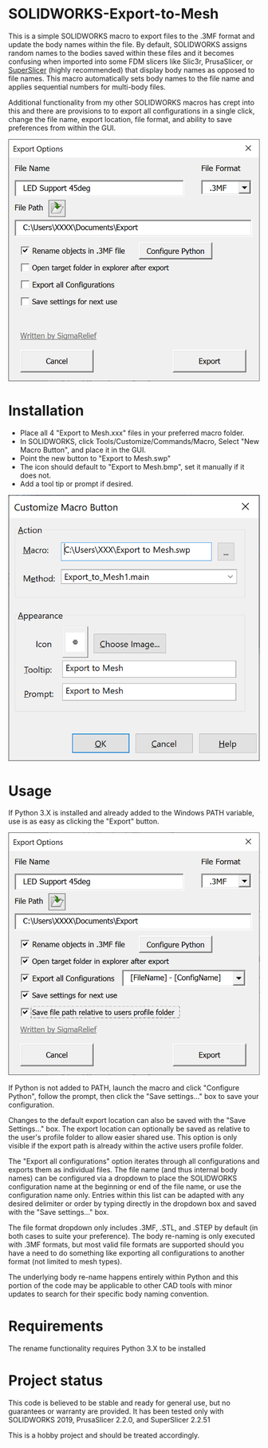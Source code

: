 # SOLIDWORKS-Export-to-Mesh

This is a simple SOLIDWORKS macro to export files to the .3MF format and update the body names within the file.  By default, SOLIDWORKS assigns random names to the bodies saved within these files and it becomes confusing when imported into some FDM slicers like Slic3r, PrusaSlicer, or [SuperSlicer](https://github.com/supermerill/SuperSlicer/releases) (highly recommended) that display body names as opposed to file names.  This macro automatically sets body names to the file name and applies sequential numbers for multi-body files.

Additional functionality from my other SOLIDWORKS macros has crept into this and there are provisions to to export all configurations in a single click, change the file name, export location, file format, and ability to save preferences from within the GUI.

![Screenshot](https://github.com/SigmaRelief/SOLIDWORKS-Export-to-Mesh/blob/master/Doc/Export%20Options%20Screenshot.png)

# Installation
* Place all 4 "Export to Mesh.xxx" files in your preferred macro folder.
* In SOLIDWORKS, click Tools/Customize/Commands/Macro, Select "New Macro Button", and place it in the GUI.
* Point the new button to "Export to Mesh.swp"
* The icon should default to "Export to Mesh.bmp", set it manually if it does not.
* Add a tool tip or prompt if desired.

![SOLIDWORKS Macro Setup](https://github.com/SigmaRelief/SOLIDWORKS-Export-to-Mesh/blob/master/Doc/Macro%20Setup.png)

# Usage
If Python 3.X is installed and already added to the Windows PATH variable, use is as easy as clicking the "Export" button.

![Screenshot with all options](https://github.com/SigmaRelief/SOLIDWORKS-Export-to-Mesh/blob/master/Doc/Export%20Options%20All%20Screenshot.png)

If Python is not added to PATH, launch the macro and click "Configure Python", follow the prompt, then click the "Save settings..." box to save your configuration.

Changes to the default export location can also be saved with the "Save Settings..." box.  The export location can optionally be saved as relative to the user's profile folder to allow easier shared use.  This option is only visible if the export path is already within the active users profile folder.

The "Export all configurations" option iterates through all configurations and exports them as individual files.  The file name (and thus internal body names) can be configured via a dropdown to place the SOLIDWORKS configuration name at the beginning or end of the file name, or use the configuration name only.  Entries within this list can be adapted with any desired delimiter or order by typing directly in the dropdown box and saved with the "Save settings..." box.

The file format dropdown only includes .3MF, .STL, and .STEP by default (in both cases to suite your preference).  The body re-naming is only executed with .3MF formats, but most valid file formats are supported should you have a need to do something like exporting all configurations to another format (not limited to mesh types).

The underlying body re-name happens entirely within Python and this portion of the code may be applicable to other CAD tools with minor updates to search for their specific body naming convention.

# Requirements
The rename functionality requires Python 3.X to be installed

# Project status
This code is believed to be stable and ready for general use, but no guarantees or warranty are provided.  It has been tested only with SOLIDWORKS 2019, PrusaSlicer 2.2.0, and SuperSlicer 2.2.51

This is a hobby project and should be treated accordingly.
